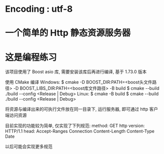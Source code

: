 # Encoding : utf-8
# 一个简单的 Http 静态资源服务器
# 这是编程练习

该项目使用了 Boost asio 库, 需要安装该库后再进行编译, 基于 1.73.0 版本

使用 CMake 编译
  Windows:
    $ cmake -D BOOST_DIR:PATH=<boost头文件路径> -D BOOST_LIBS_DIR:PATH=<boost库文件路径> -B build
    $ cmake --build ./build --config <Release | Debug>
  Linux:
    $ cmake -B build
    $ cmake --build ./build --config <Release | Debug>


将资源与编译出来的可执行文件放在同一目录下, 运行服务器, 即可通过 http 客户端访问资源

目前实现的功能较为简单, 仅实现了下列规范:
  method:
    GET
  http version:
    HTTP/1.1
  head:
    Accept-Ranges
    Connection
    Content-Length
    Content-Type
    Date

以后可能会实现更多规范